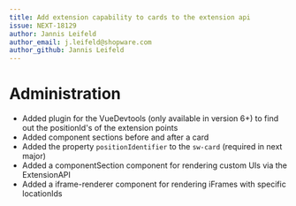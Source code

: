 ```yaml
---
title: Add extension capability to cards to the extension api
issue: NEXT-18129
author: Jannis Leifeld
author_email: j.leifeld@shopware.com
author_github: Jannis Leifeld
---
```

# Administration
* Added plugin for the VueDevtools (only available in version 6+) to find out the positionId's of the extension points
* Added component sections before and after a card
* Added the property `positionIdentifier` to the `sw-card` (required in next major)
* Added a componentSection component for rendering custom UIs via the ExtensionAPI
* Added a iframe-renderer component for rendering iFrames with specific locationIds
